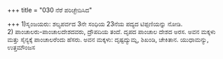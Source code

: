 +++
title = "030 ನೆರೆ ಪರಿಚ್ಛೇದಿಸಿದ"

+++
1)ಸೃಂಜಯರು: ಶಲ್ಯಪರ್ವದ 3ನೇ ಸಂಧಿಯ 23ನೆಯ ಪದ್ಯದ ಟಿಪ್ಪಣಿಯನ್ನು ನೋಡಿ.  
2) ಪಾಂಚಾಲರು-ಪಾಂಚಾಲದೇಶದವರು, ದ್ರೌಪದಿಯ ತಂದೆ. ದೃಪದ ಪಾಂಚಾಲ ದೇಶದ ಅರಸ. ಅವನ ಮಕ್ಕಳು ಮತ್ತು ಸೈನ್ಯಕ್ಕೆ ಪಾಂಚಾಲರೆಂದು ಹೆಸರು. ಅವನ ಮಕ್ಕಳು: ದೃಷ್ಟದ್ಯುಮ್ನ, ಶಿಖಂಡಿ, ಚೇಕಿತಾನ.  ಯುಧಾಮನ್ಯು, ಉತ್ತಮೌಂಜಸ